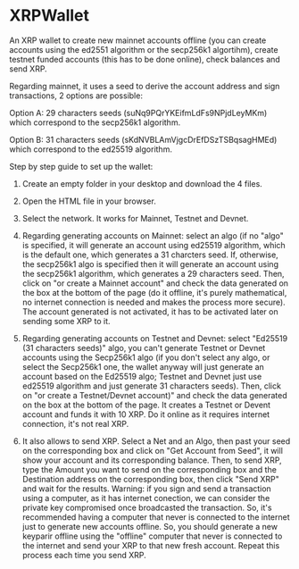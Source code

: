 # XRPWallet
An XRP wallet to create new mainnet accounts offline (you can create accounts using the ed2551 algorithm or the secp256k1 algortihm), create testnet funded accounts (this has to be done online), check balances and send XRP.

Regarding mainnet, it uses a seed to derive the account address and sign transactions, 2 options are possible:

Option A: 29 characters seeds (suNq9PQrYKEifmLdFs9NPjdLeyMKm) which correspond to the secp256k1 algorithm.

Option B: 31 characters seeds (sKdNVBLAmVjgcDrEfDSzTSBqsagHMEd) which correspond to the ed25519 algorithm.

Step by step guide to set up the wallet:

1) Create an empty folder in your desktop and download the 4 files.

2) Open the HTML file in your browser.

3) Select the network. It works for Mainnet, Testnet and Devnet.

4) Regarding generating accounts on Mainnet: select an algo (if no "algo" is specified, it will generate an account using ed25519 algorithm, which is the default one, which generates a 31 charcters seed. If, otherwise, the secp256k1 algo is specified then it will generate an account using the secp256k1 algorithm, which generates a 29 characters seed. Then, click on "or create a Mainnet account" and check the data generated on the box at the bottom of the page (do it offline, it's purely mathematical, no internet connection is needed and makes the process more secure). The account generated is not activated, it has to be activated later on sending some XRP to it.
 
5) Regarding generating accounts on Testnet and Devnet: select "Ed25519 (31 characters seeds)" algo, you can't generate Testnet or Devnet accounts using the Secp256k1 algo (if you don't select any algo, or select the Secp256k1 one, the wallet anyway will just generate an account based on the Ed25519 algo; Testnet and Devnet just use ed25519 algorithm and just generate 31 characters seeds). Then, click on "or create a Testnet/Devnet account)" and check the data generated on the box at the bottom of the page. It creates a Testnet or Devent account and funds it with 10 XRP. Do it online as it requires internet connection, it's not real XRP. 

6) It also allows to send XRP. Select a Net and an Algo, then past your seed on the corresponding box and click on "Get Account from Seed", it will show your account and its corresponding balance. Then, to send XRP, type the Amount you want to send on the corresponding box and the Destination address on the corresponding box, then click "Send XRP" and wait for the results. Warning: if you sign and send a transaction using a computer, as it has internet conection, we can consider the private key compromised once broadcasted the transaction. So, it's recommended having a computer that never is connected to the internet just to generate new accounts offline. So, you should generate a new keyparir offline using the "offline" computer that never is connected to the internet and send your XRP to that new fresh account. Repeat this process each time you send XRP.
